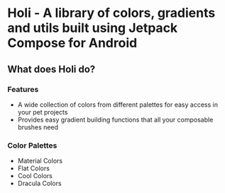 # Holi - A library of colors, gradients and utils built using Jetpack Compose for Android

## What does Holi do?

### Features

* A wide collection of colors from different palettes for easy access in your pet projects
* Provides easy gradient building functions that all your composable brushes need

### Color Palettes

* Material Colors
* Flat Colors
* Cool Colors
* Dracula Colors